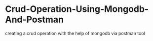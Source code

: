 # Crud-Operation-Using-Mongodb-And-Postman
creating a crud operation with the help of mongodb via postman tool 
